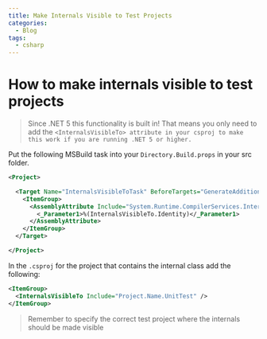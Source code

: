 ```yaml
---
title: Make Internals Visible to Test Projects
categories:
  - Blog
tags:
  - csharp
---
```


# How to make internals visible to test projects

> Since .NET 5 this functionality is built in! That means you only need to add the `<InternalsVisibleTo> attribute in your csproj to make this work if you are running .NET 5 or higher.`

Put the following MSBuild task into your `Directory.Build.props` in your src folder.

```xml
<Project>

  <Target Name="InternalsVisibleToTask" BeforeTargets="GenerateAdditionalSources" Condition="@(InternalsVisibleTo) != ''">
    <ItemGroup>
      <AssemblyAttribute Include="System.Runtime.CompilerServices.InternalsVisibleTo">
        <_Parameter1>%(InternalsVisibleTo.Identity)</_Parameter1>
      </AssemblyAttribute>
    </ItemGroup>
  </Target>

</Project>
```

In the `.csproj` for the project that contains the internal class add the following:

```xml
<ItemGroup>
  <InternalsVisibleTo Include="Project.Name.UnitTest" />
</ItemGroup>
```

> Remember to specify the correct test project where the internals should be made visible
